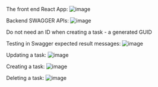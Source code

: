 The front end React App:
![image](https://github.com/user-attachments/assets/560335f8-0cf1-4c66-995a-ddc0b191e8a0)

Backend SWAGGER APIs:
![image](https://github.com/user-attachments/assets/dceeb0d0-54ec-4217-a230-bf574f9c2ec5)

Do not need an ID when creating a task - a generated GUID

Testing in Swagger expected result messages:
![image](https://github.com/user-attachments/assets/3aab4059-0093-44a6-8905-21b6b77160cc)

Updating a task:
![image](https://github.com/user-attachments/assets/80fca78a-30ae-4a7d-b868-53f03821f0d1)

Creating a task:
![image](https://github.com/user-attachments/assets/4031f6ed-a481-491d-9df7-fcd5f3b8e860)

Deleting a task:
![image](https://github.com/user-attachments/assets/38ccf312-6ed9-46b4-ba64-a6bd7c4f6d0f)






